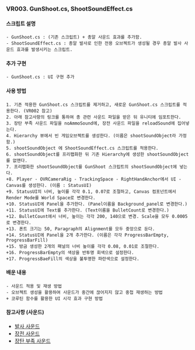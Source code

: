 ### VR003. GunShoot.cs, ShootSoundEffect.cs


#### 스크립트 설명
	- GunShoot.cs : (기존 스크립트) + 총알 사운드 효과를 추가함.
	- ShootSoundEffect.cs : 총알 발사로 인한 전용 오브젝트가 생성될 경우 총알 발사 사운드 효과를 발생시키는 스크립트.



#### 추가 구현
	- GunShoot.cs : UI 구현 추가



#### 사용 방법
	1. 기존 적용한 GunShoot.cs 스크립트를 제거하고, 새로운 GunShoot.cs 스크립트를 적용한다. (VR002 참고)
	2. 아래 참고사항의 링크를 통하여 총 관련 사운드 파일을 받은 뒤 유니티에 임포트한다.
	3. 장탄 부족 사운드 파일을 noAmmoSound에, 장전 사운드 파일을 reloadSound에 집어넣는다.
	4. Hierarchy 뷰에서 빈 게임오브젝트를 생성한다. (이름은 shootSoundObject라 가정함.)
	5. shootSoundObject 에 ShootSoundEffect.cs 스크립트를 적용한다. 
	6. shootSoundObject를 프리팹화한 뒤 기존 Hierarchy에 생성한 shootSoundObject를 없앤다.
	7. 프리팹화한 shootSoundObject를 GunShoot 스크립트의 shootSoundObject에 넣는다.
	+8. Player - OVRCameraRig - TrackingSpace - RightHandAnchor에서 UI - Canvas를 생성한다. (이름 : StatusUI)
	+9. StatusUI의 너비, 높이를 각각 0.1, 0.07로 조절하고, Canvas 컴포넌트에서 Render Mode를 World Space로 변경한다.
	+10. StatusUI에 Panel을 추가한다. (Panel이름을 Background_panel로 변경한다.)
	+11. StatusUI에 Text를 추가한다. (Text이름을 BulletCount로 변경한다.)
	+12. BulletCount에서 너비, 높이는 각각 200, 140으로 변경. Scale을 모두 0.0005로 변경한다.
	+13. 폰트 크기는 50, Paragraph의 Alignment를 모두 중앙으로 둔다.
	+14. StatusUI에 Panel을 2개 추가한다. (이름은 각각 ProgressBarEmpty, ProgressBarFill)
	+15. 방금 생성한 2개의 패널의 너비 높이를 각각 0.08, 0.01로 조절한다.
	+16. ProgressBarEmpty의 색상을 반투명 회색으로 설정한다.
	+17. ProgressBaeFill의 색상을 불투명한 파란색으로 설정한다.



#### 배운 내용
	- 사운드 적용 및 재생 방법
	- 오브젝트 생성을 활용하여 사운드가 중간에 끊어지지 않고 중첩 재생하는 방법
	+ 코루틴 함수를 활용한 UI 시각 효과 구현 방법



#### 참고사항 (사운드)
- [발사 사운드](https://freesound.org/people/schots/sounds/382735/)
- [장전 사운드](https://freesound.org/people/MaximBomba/sounds/432139/)
- [장탄 부족 사운드](https://freesound.org/people/scaevola/sounds/333260/)
	
